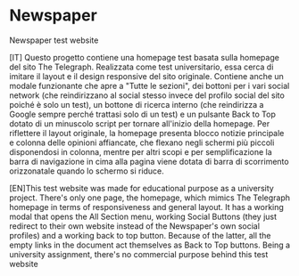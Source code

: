 # Newspaper
Newspaper test website

[IT] Questo progetto contiene una homepage test basata sulla homepage del sito The Telegraph. Realizzata come test universitario, essa cerca di imitare il layout e il design responsive del sito originale. Contiene anche un modale funzionante che apre a "Tutte le sezioni", dei bottoni per i vari social network (che reindirizzano al social stesso invece del profilo social del sito poiché è solo un test), un bottone di ricerca interno (che reindirizza a Google sempre perché trattasi solo di un test) e un pulsante Back to Top dotato di un minuscolo script per tornare all'inizio della homepage. Per riflettere il layout originale, la homepage presenta blocco notizie principale e colonna delle opinioni affiancate, che flexano negli schermi più piccoli disponendosi in colonna, mentre per altri scopi e per semplificazione la barra di navigazione in cima alla pagina viene dotata di barra di scorrimento orizzonatale quando lo schermo si riduce.

[EN]This test website was made for educational purpose as a university project. There's only one page, the homepage, which mimics The Telegraph homepage in terms of responsiveness and general layout. It has a working modal that opens the All Section menu, working Social Buttons (they just redirect to their own website instead of the Newspaper's own social profiles) and a working back to top button. Because of the latter, all the empty links in the document act themselves as Back to Top buttons. 
Being a university assignment, there's no commercial purpose behind this test website


